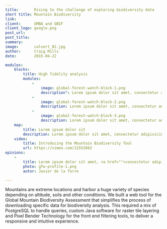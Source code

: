 ```yaml
---
title:       Rising to the challenge of exploring biodiversity data 
short title: Mountain Biodiversity
link:        
client:      GMBA and GBIF
client_logo: google.png
post_url:     
post_title:  
summary:     
image:       calvert_02.jpg
author:      Craig Mills
date:        2015-04-22

modules:
    blocks:
        title: High fidelity analysis
        modules:
            -
                image: global-forest-watch-block-1.png
                description": Lorem ipsum dolor sit amet, consectetur adipisicing elit, sed do eiusmod tempor incididunt ut labore et dolore magna aliqua.
            -
                image: global-forest-watch-block-2.png
                description: Lorem ipsum dolor sit amet, consectetur adipisicing elit, sed do eiusmod tempor incididunt ut labore et dolore magna aliqua.
            -
                image: global-forest-watch-block-3.png
                description: Lorem ipsum dolor sit amet, consectetur adipisicing elit, sed do eiusmod tempor incididunt ut labore et dolore magna aliqua.
    map:
        title: Lorem ipsum dolor sit
        description: Lorem ipsum dolor sit amet, consectetur adipisicing elit, sed do eiusmod tempor incididunt ut labore et dolore magna aliqua.
    video:
        title: Introducing the Mountain Biodiversity Tool
        url: https://vimeo.com/11552863
opinions:
    -
        title: Lorem ipsum dolor sit amet, <a href="">consectetur adipisicing</a> elit, sed do eiusmod tempor incididunt.
        photo: gfw-profile-1.png
        autor: Javier de la Torre

---
```


Mountains are extreme locations and harbor a huge variety of species depending on altitude, soils and other conditions. We built a web tool for the Global Mountain Biodiversity Assessment that simplifies the process of downloading specific data for biodiversity analysis. This required a mix of PostgreSQL to handle queries, custom Java software for raster tile layering and Pixel Bender Technology for the front end filtering tools, to deliver a responsive and intuitive experience. 


